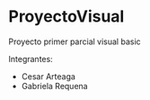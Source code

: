 # ProyectoVisual
Proyecto primer parcial visual basic

Integrantes: 
- Cesar Arteaga
- Gabriela Requena
